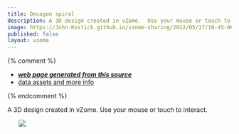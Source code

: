 ```yaml
---
title: Decagon spiral
description: A 3D design created in vZome.  Use your mouse or touch to interact.
image: https://John-Kostick.github.io/vzome-sharing/2022/05/17/10-45-06-Decagon-spiral/Decagon-spiral.png
published: false
layout: vzome
---
```


{% comment %}
 - [***web page generated from this source***](<https://John-Kostick.github.io/vzome-sharing/2022/05/17/Decagon-spiral-10-45-06.html>)
 - [data assets and more info](<https://github.com/John-Kostick/vzome-sharing/tree/main/2022/05/17/10-45-06-Decagon-spiral/>)
 
{% endcomment %}

A 3D design created in vZome.  Use your mouse or touch to interact.

<vzome-viewer style="width: 87%; height: 60vh; margin: 5%"
       src="https://John-Kostick.github.io/vzome-sharing/2022/05/17/10-45-06-Decagon-spiral/Decagon-spiral.vZome" >
  <img src="https://John-Kostick.github.io/vzome-sharing/2022/05/17/10-45-06-Decagon-spiral/Decagon-spiral.png" />
</vzome-viewer>